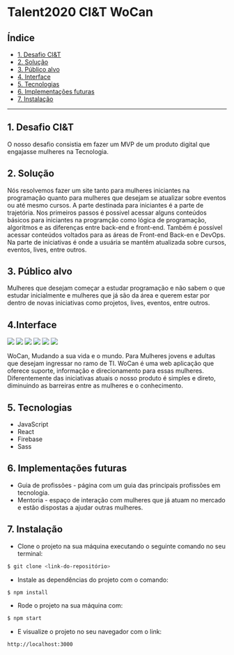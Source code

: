 # Talent2020 CI&T WoCan

## Índice

* [1. Desafio CI&T](#1-Desafio-CI&T)
* [2. Solução](#2-Solução)
* [3. Público alvo](#3-Público-alvo)
* [4. Interface](#4-Interface)
* [5. Tecnologias](#5-Tecnologias)
* [6. Implementações futuras](#5-Implementações-futuras)
* [7. Instalação](#5-Instalação)

***

## 1. Desafio CI&T
O nosso desafio consistia em fazer um MVP de um produto digital que engajasse mulheres na Tecnologia.

## 2. Solução
Nós resolvemos fazer um site tanto para mulheres iniciantes na programação quanto para mulheres que desejam se atualizar sobre eventos ou até mesmo cursos. A parte destinada para iniciantes é a parte de trajetória. Nos primeiros passos é possivel acessar alguns conteúdos básicos para iniciantes na programção como lógica de programação, algoritmos e as diferenças entre back-end e front-end. Também é possível acessar conteúdos voltados para as áreas de Front-end Back-en e DevOps. Na parte de iniciativas é onde a usuária se mantêm atualizada sobre cursos, eventos, lives, entre outros.

## 3. Público alvo
Mulheres que desejam começar a estudar programação e não sabem o que estudar inicialmente e mulheres que já são da área e querem estar por dentro de novas iniciativas como projetos, lives, eventos, entre outros.

## 4.Interface
![](Imagens-Readme/home.png)
![](./Imagens-Readme/trajetoria.png)
![](./Imagens-Readme/front.png)
![](./Imagens-Readme/back.png)
![](./Imagens-Readme/devops.png)
![](./Imagens-Readme/iniciativas.png)

WoCan, Mudando a sua vida e o mundo.
Para Mulheres jovens e adultas que desejam ingressar no ramo de TI.
WoCan é uma web aplicação que oferece suporte, informação e direcionamento para essas mulheres.
Diferentemente das iniciativas atuais o nosso produto é simples e direto, diminuindo as barreiras entre as mulheres e o conhecimento.

## 5. Tecnologias
* JavaScript
* React 
* Firebase
* Sass

## 6. Implementações futuras
* Guia de profissões - página com um guia das principais profissões em tecnologia.
* Mentoria - espaço de interação com mulheres que já atuam no mercado e estão dispostas a ajudar outras mulheres.

## 7. Instalação
- Clone o projeto na sua máquina executando o seguinte comando no seu terminal:
```sh
$ git clone <link-do-repositório>
```
- Instale as dependências do projeto com o comando:
```sh
$ npm install
```
- Rode o projeto na sua máquina com:
```sh
$ npm start
```
- E visualize o projeto no seu navegador com o link:
```sh
http://localhost:3000
```
